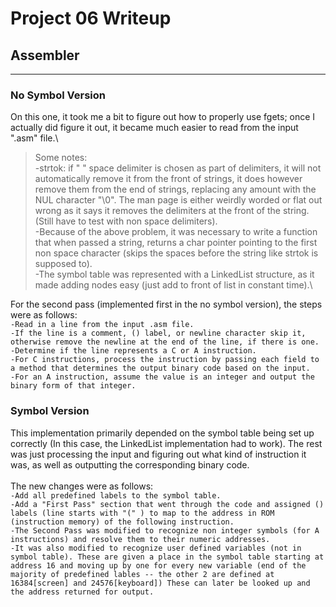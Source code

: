 # Project 06 Writeup

## Assembler
---
### No Symbol Version
On this one, it took me a bit to figure out how to properly use fgets; once I actually did figure it out, it became much easier to read from the input ".asm" file.\
 >Some notes:\
 -strtok: if " " space delimiter is chosen as part of delimiters, it will not automatically remove it from the front of strings, it does however remove them from the end of strings, replacing any amount with the NUL character "\0". The man page is either weirdly worded or flat out wrong as it says it removes the delimiters at the front of the string. (Still have to test with non space delimiters).\
 -Because of the above problem, it was necessary to write a function that when passed a string, returns a char pointer pointing to the first non space character (skips the spaces before the string like strtok is supposed to).\
 -The symbol table was represented with a LinkedList structure, as it made adding nodes easy (just add to front of list in constant time).\

 For the second pass (implemented first in the no symbol version), the steps were as follows:\
 ``-Read in a line from the input .asm file.``\
 ``-If the line is a comment, () label, or newline character skip it, otherwise remove the newline at the end of the line, if there is one.``\
``-Determine if the line represents a C or A instruction.``\
``-For C instructions, process the instruction by passing each field to a method that determines the output binary code based on the input.``\
``-For an A instruction, assume the value is an integer and output the binary form of that integer.``

### Symbol Version
This implementation primarily depended on the symbol table being set up correctly (In this case, the LinkedList implementation had to work). The rest was just processing the input and figuring out what kind of instruction it was, as well as outputting the corresponding binary code.\
\
The new changes were as follows:\
``-Add all predefined labels to the symbol table.``\
``-Add a "First Pass" section that went through the code and assigned () labels (line starts with "(" ) to map to the address in ROM (instruction memory) of the following instruction.``\
``-The Second Pass was modified to recognize non integer symbols (for A instructions) and resolve them to their numeric addresses.``\
``-It was also modified to recognize user defined variables (not in symbol table). These are given a place in the symbol table starting at address 16 and moving up by one for every new variable (end of the majority of predefined lables -- the other 2 are defined at 16384[screen] and 24576[keyboard]) These can later be looked up and the address returned for output.``